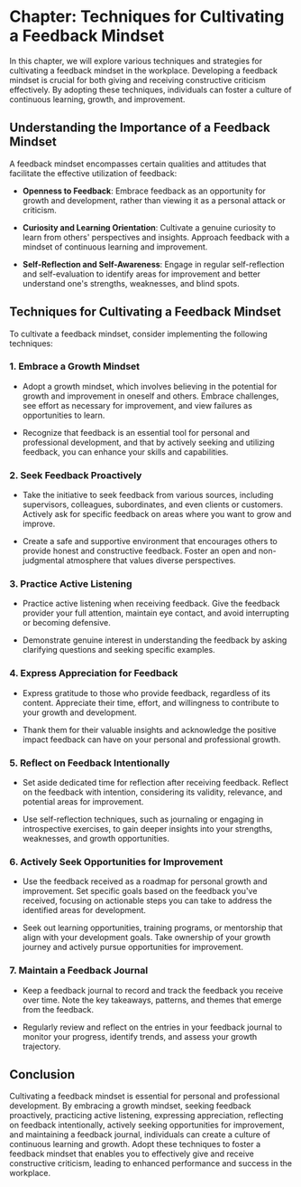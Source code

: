 Chapter: Techniques for Cultivating a Feedback Mindset
======================================================

In this chapter, we will explore various techniques and strategies for cultivating a feedback mindset in the workplace. Developing a feedback mindset is crucial for both giving and receiving constructive criticism effectively. By adopting these techniques, individuals can foster a culture of continuous learning, growth, and improvement.

Understanding the Importance of a Feedback Mindset
--------------------------------------------------

A feedback mindset encompasses certain qualities and attitudes that facilitate the effective utilization of feedback:

* **Openness to Feedback**: Embrace feedback as an opportunity for growth and development, rather than viewing it as a personal attack or criticism.

* **Curiosity and Learning Orientation**: Cultivate a genuine curiosity to learn from others' perspectives and insights. Approach feedback with a mindset of continuous learning and improvement.

* **Self-Reflection and Self-Awareness**: Engage in regular self-reflection and self-evaluation to identify areas for improvement and better understand one's strengths, weaknesses, and blind spots.

Techniques for Cultivating a Feedback Mindset
---------------------------------------------

To cultivate a feedback mindset, consider implementing the following techniques:

### 1. **Embrace a Growth Mindset**

* Adopt a growth mindset, which involves believing in the potential for growth and improvement in oneself and others. Embrace challenges, see effort as necessary for improvement, and view failures as opportunities to learn.

* Recognize that feedback is an essential tool for personal and professional development, and that by actively seeking and utilizing feedback, you can enhance your skills and capabilities.

### 2. **Seek Feedback Proactively**

* Take the initiative to seek feedback from various sources, including supervisors, colleagues, subordinates, and even clients or customers. Actively ask for specific feedback on areas where you want to grow and improve.

* Create a safe and supportive environment that encourages others to provide honest and constructive feedback. Foster an open and non-judgmental atmosphere that values diverse perspectives.

### 3. **Practice Active Listening**

* Practice active listening when receiving feedback. Give the feedback provider your full attention, maintain eye contact, and avoid interrupting or becoming defensive.

* Demonstrate genuine interest in understanding the feedback by asking clarifying questions and seeking specific examples.

### 4. **Express Appreciation for Feedback**

* Express gratitude to those who provide feedback, regardless of its content. Appreciate their time, effort, and willingness to contribute to your growth and development.

* Thank them for their valuable insights and acknowledge the positive impact feedback can have on your personal and professional growth.

### 5. **Reflect on Feedback Intentionally**

* Set aside dedicated time for reflection after receiving feedback. Reflect on the feedback with intention, considering its validity, relevance, and potential areas for improvement.

* Use self-reflection techniques, such as journaling or engaging in introspective exercises, to gain deeper insights into your strengths, weaknesses, and growth opportunities.

### 6. **Actively Seek Opportunities for Improvement**

* Use the feedback received as a roadmap for personal growth and improvement. Set specific goals based on the feedback you've received, focusing on actionable steps you can take to address the identified areas for development.

* Seek out learning opportunities, training programs, or mentorship that align with your development goals. Take ownership of your growth journey and actively pursue opportunities for improvement.

### 7. **Maintain a Feedback Journal**

* Keep a feedback journal to record and track the feedback you receive over time. Note the key takeaways, patterns, and themes that emerge from the feedback.

* Regularly review and reflect on the entries in your feedback journal to monitor your progress, identify trends, and assess your growth trajectory.

Conclusion
----------

Cultivating a feedback mindset is essential for personal and professional development. By embracing a growth mindset, seeking feedback proactively, practicing active listening, expressing appreciation, reflecting on feedback intentionally, actively seeking opportunities for improvement, and maintaining a feedback journal, individuals can create a culture of continuous learning and growth. Adopt these techniques to foster a feedback mindset that enables you to effectively give and receive constructive criticism, leading to enhanced performance and success in the workplace.

